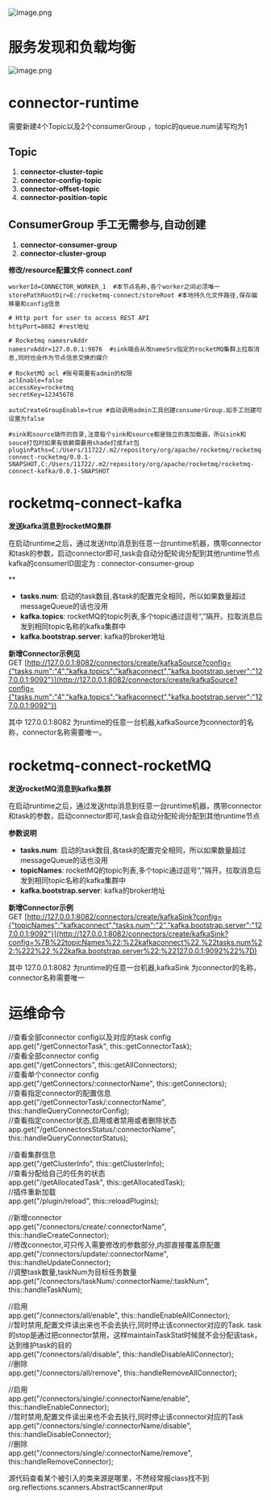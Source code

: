 ![image.png](https://cdn.nlark.com/yuque/0/2022/png/23038086/1648622549606-4922b417-8564-430f-bc12-e3b50f1f4668.png#clientId=ue34ac3c8-c6de-4&crop=0&crop=0&crop=1&crop=1&from=paste&id=u59a3af33&margin=%5Bobject%20Object%5D&name=image.png&originHeight=527&originWidth=725&originalType=url&ratio=1&rotation=0&showTitle=false&size=39403&status=done&style=none&taskId=u9fb6089a-2c51-4c67-83b9-ac1075c03d3&title=)

# 服务发现和负载均衡
![image.png](https://cdn.nlark.com/yuque/0/2022/png/23038086/1648622565256-d30c5062-511e-47fd-ad33-4c669d9a70f7.png#clientId=ue34ac3c8-c6de-4&crop=0&crop=0&crop=1&crop=1&from=paste&id=ue78c8772&margin=%5Bobject%20Object%5D&name=image.png&originHeight=685&originWidth=885&originalType=url&ratio=1&rotation=0&showTitle=false&size=74143&status=done&style=none&taskId=uc417bda0-c41a-4e73-ab6b-54c9eacd6ec&title=)
# connector-runtime 
需要新建4个Topic以及2个consumerGroup ，topic的queue.num读写均为1
## Topic

1. **connector-cluster-topic**
1. **connector-config-topic**
1. **connector-offset-topic**
1. **connector-position-topic**
## ConsumerGroup 手工无需参与,自动创建

1. **connector-consumer-group**
1. **connector-cluster-group**



**修改/resource配置文件 connect.conf**
```properties
workerId=CONNECTOR_WORKER_1  #本节点名称,各个worker之间必须唯一
storePathRootDir=E:/rocketmq-connect/storeRoot #本地持久化文件路径,保存偏移量和config信息

# Http port for user to access REST API
httpPort=8082 #rest地址

# Rocketmq namesrvAddr
namesrvAddr=127.0.0.1:9876  #sink端会从改nameSrv指定的rocketMQ集群上拉取消息,同时也会作为节点信息交换的媒介

# RocketMQ acl #账号需要有admin的权限
aclEnable=false
accessKey=rocketmq
secretKey=12345678

autoCreateGroupEnable=true #自动调用admin工具创建consumerGroup.如手工创建可设置为false

#sink和source插件的目录,注意每个sink和source都是独立的类加载器，所以sink和souce打包时如果有依赖需要用shade打成fat包
pluginPaths=C:/Users/11722/.m2/repository/org/apache/rocketmq/rocketmq-connect-rocketmq/0.0.1-SNAPSHOT,C:/Users/11722/.m2/repository/org/apache/rocketmq/rocketmq-connect-kafka/0.0.1-SNAPSHOT
```
# rocketmq-connect-kafka

**发送kafka消息到rocketMQ集群**

在启动runtime之后，通过发送http消息到任意一台runtime机器，携带connector和task的参数，启动connector即可,task会自动分配轮询分配到其他runtime节点<br />kafka的consumerID固定为 : connector-consumer-group

**

- **tasks.num**: 启动的task数目,各task的配置完全相同，所以如果数量超过messageQueue的话也没用
- **kafka.topics**: rocketMQ的topic列表,多个topic通过逗号“,”隔开。拉取消息后发到相同topic名称的kafka集群中
- **kafka.bootstrap.server**: kafka的broker地址

**新增Connector示例见**<br />GET [http://127.0.0.1:8082/connectors/create/kafkaSource?config={"tasks.num":"4","kafka.topics":"kafkaconnect","kafka.bootstrap.server":"127.0.0.1:9092"}](http://127.0.0.1:8082/connectors/create/kafkaSource?config={"tasks.num":"4","kafka.topics":"kafkaconnect","kafka.bootstrap.server":"127.0.0.1:9092"})

其中 127.0.0.1:8082 为runtime的任意一台机器,kafkaSource为connector的名称，connector名称需要唯一。

# rocketmq-connect-rocketMQ

**发送rocketMQ消息到kafka集群**

在启动runtime之后，通过发送http消息到任意一台runtime机器，携带connector和task的参数，启动connector即可,task会自动分配轮询分配到其他runtime节点

**参数说明**

- **tasks.num**: 启动的task数目,各task的配置完全相同，所以如果数量超过messageQueue的话也没用
- **topicNames**: rocketMQ的topic列表,多个topic通过逗号“,”隔开。拉取消息后发到相同topic名称的kafka集群中
- **kafka.bootstrap.server**: kafka的broker地址

**新增Connector示例**<br />GET [http://127.0.0.1:8082/connectors/create/kafkaSink?config={"topicNames":"kafkaconnect","tasks.num":"2","kafka.bootstrap.server":"127.0.0.1:9092"}](http://127.0.0.1:8082/connectors/create/kafkaSink?config=%7B%22topicNames%22:%22kafkaconnect%22,%22tasks.num%22:%222%22,%22kafka.bootstrap.server%22:%22127.0.0.1:9092%22%7D)

其中 127.0.0.1:8082 为runtime的任意一台机器,kafkaSink 为connector的名称，connector名称需要唯一
# 运维命令
//查看全部connector config以及对应的task config<br />app.get("/getConnectorTask", this::getConnectorTask);<br />//查看全部connector config<br />app.get("/getConnectors", this::getAllConnectors);<br />//查看单个connector config<br />app.get("/getConnectors/:connectorName", this::getConnectors);<br />//查看指定connector的配置信息<br />app.get("/getConnectorTask/:connectorName", this::handleQueryConnectorConfig);<br />//查看指定connector状态,启用或者禁用或者删除状态<br />app.get("/getConnectorsStatus/:connectorName", this::handleQueryConnectorStatus);

//查看集群信息<br />app.get("/getClusterInfo", this::getClusterInfo);<br />//查看分配给自己的任务的状态<br />app.get("/getAllocatedTask", this::getAllocatedTask);<br />//插件重新加载<br />app.get("/plugin/reload", this::reloadPlugins);

//新增connector<br />app.get("/connectors/create/:connectorName", this::handleCreateConnector);<br />//修改connector,可只传入需要修改的参数部分,内部直接覆盖原配置<br />app.get("/connectors/update/:connectorName", this::handleUpdateConnector);<br />//调整task数量,taskNum为目标任务数量<br />app.get("/connectors/taskNum/:connectorName/:taskNum", this::handleTaskNum);

//启用<br />app.get("/connectors/all/enable", this::handleEnableAllConnector);<br />//暂时禁用,配置文件读出来也不会去执行,同时停止该connector对应的Task. task的stop是通过把connector禁用，这样maintainTaskStat时候就不会分配该task，达到维护task的目的<br />app.get("/connectors/all/disable", this::handleDisableAllConnector);<br />//删除<br />app.get("/connectors/all/remove", this::handleRemoveAllConnector);

//启用<br />app.get("/connectors/single/:connectorName/enable", this::handleEnableConnector);<br />//暂时禁用,配置文件读出来也不会去执行,同时停止该connector对应的Task<br />app.get("/connectors/single/:connectorName/disable", this::handleDisableConnector);<br />//删除<br />app.get("/connectors/single/:connectorName/remove", this::handleRemoveConnector);

源代码查看某个被引入的类来源是哪里，不然经常报class找不到<br />org.reflections.scanners.AbstractScanner#put
